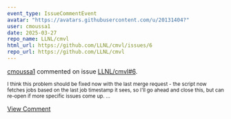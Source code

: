 ```yaml
---
event_type: IssueCommentEvent
avatar: "https://avatars.githubusercontent.com/u/20131404?"
user: cmoussa1
date: 2025-03-27
repo_name: LLNL/cmvl
html_url: https://github.com/LLNL/cmvl/issues/6
repo_url: https://github.com/LLNL/cmvl
---
```


<a href='https://github.com/cmoussa1' target='_blank'>cmoussa1</a> commented on issue <a href='https://github.com/LLNL/cmvl/issues/6' target='_blank'>LLNL/cmvl#6</a>.

<small>I think this problem should be fixed now with the last merge request - the script now fetches jobs based on the last job timestamp it sees, so I'll go ahead and close this, but can re-open if more specific issues come up. ...</small>

<a href='https://github.com/LLNL/cmvl/issues/6' target='_blank'>View Comment</a>